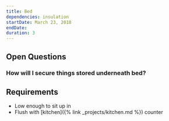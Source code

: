 ```yaml
---
title: Bed
dependencies: insulation
startDate: March 23, 2018
endDate:
duration: 3
---
```


## Open Questions

### How will I secure things stored underneath bed?


## Requirements

 - Low enough to sit up in
 - Flush with [kitchen]({% link _projects/kitchen.md %}) counter
